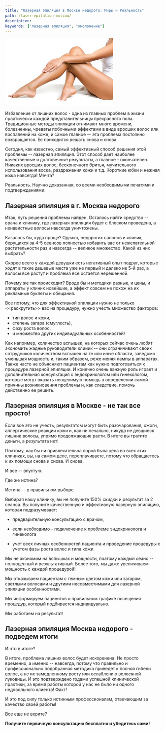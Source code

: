```yaml
---
title: "Лазерная эпиляция в Москве недорого: Мифы и Реальность"
path: /laser-epilation-moscow/
description:
keywords: ["лазерная эпиляция", "омоложение"]
---
```


![](./laser-epilation.jpg)

Избавление от лишних волос - одна из главных проблем в жизни практически
каждой представительницы прекрасного пола. Традиционные методы эпиляции
отнимают много времени, болезненны, чреваты побочными эффектами в виде
вросших волос или воспалений на коже, и самое главное -- эта проблема
постоянно возвращается. Ее приходится решать снова и снова.

Сегодня, как известно, самый эффективный способ решения этой проблемы --
лазерная эпиляция. Этот способ дает наиболее качественные и долговечные
результаты, а главное - окончателен. Никаких вросших волос, бесконечного
бритья, мучительного использования воска, раздражения кожи и т.д.
Короткие юбки и нежная кожа навсегда! Мечта?

Реальность. Научно доказанная, со всеми необходимыми печатями и
подтверждениями.

Лазерная эпиляция в г. Москва недорого
--------------------------------------

Итак, путь решения проблемы найден. Осталось найти средство -- врача и
клинику, где лазерная эпиляция будет с блеском проведена, а ненавистные
волосы навсегда уничтожены.

Казалось бы, куда проще? Однако, недорогих салонов и клиник, берущихся
за 4-5 сеансов полностью избавить вас от нежелательной растительности
раз и навсегда -- великое множество. Какой из них выбрать?

Скорее всего у каждой девушки есть негативный опыт подруг, которые ходят
в такие дешевые места уже не первый и далеко не 5-й раз, а волосы все
растут и проблема все остается нерешенной.

Почему же так происходит? Вроде бы и методики разные, и цены, и аппараты
у клиник новейшие, а эффект совсем не похож на их рекламные буклеты и
обещания.

Все потому, что для эффективной эпиляции нужно не только <<раскрутить>>
вас на процедуру, нужно учесть множество факторов:
* тип волос и кожи,
* степень загара (смуглость),
* фазу роста волос,
* и множество других индивидуальных особенностей!

Как например, количество вспышек, на которых сейчас очень любят
экономить жадные руководители клиник -- они ограничивают своих
сотрудников количеством вспышек на те или иные области, заведомо
уменьшая мощность и, таким образом, реже меняя лампы в аппаратах. Также
часто не объясняют пациентам как нужно подготовиться к процедуре
лазерной эпиляции. И конечно очень важную роль играет и дополнительная
консультация с эндокринологом или гинекологом, которые могут оказать
неоценимую помощь в определении самой причины возникновения проблемы и,
как следствие, помочь действенно ее решить.

Лазерная эпиляция в Москве - не так все просто!
-----------------------------------------------

Если все это не учесть, результатом могут быть разочарования, ожоги,
аллергические реакции кожи и, как ни печально, никуда не девшиеся лишние
волосы, упрямо продолжающие расти. В итоге вы тратите деньги, а
результата нет!

Поэтому, как бы ни привлекательна порой была цена во всех этих клиниках,
вы, на самом деле, переплачиваете, потому что обращаетесь к их помощи
снова и снова. И снова.

И все -- впустую.

Где же истина?

Истина -- в правильном выборе.

Выбирая нашу клинику, вы не получите 150% скидки и результат за 2
сеанса. Вы получите качественную и эффективную лазерную эпиляцию,
которая подразумевает:
* предварительную консультацию с врачом,
* если необходимо - подключение к проблеме эндокринолога и гинеколога

* учет всех личных особенностей пациента и проведение процедуры с учетом
  фазы роста волос и типа кожи.

Мы не экономим на вспышках и мощности, поэтому каждый сеанс --
полноценный и результативный. Более того, мы даже увеличиваем мощность с
каждой процедурой!

Мы отказываем пациентам с темным цветом кожи или загаром, светлыми
волосами и другими несовместимыми для лазерной эпиляции особенностями.

Мы информируем пациентов о правильном графике посещения процедур,
который подбирается индивидуально.

Мы работаем на результат!

Лазерная эпиляция Москва недорого - подведем итоги
--------------------------------------------------

И что в итоге?

В итоге, проблема лишних волос будет искоренена. Не просто временно, а
именно -- навсегда, потому что правильно и профессионально подобранная
методика приведет к полной гибели волос, а не их замедленному росту или
ослаблению волосяной луковицы. И это подтверждено годами успешной
клинической практики, за время работы которой у нас не было ни одного
недовольного клиента! Факт!

И это под силу только истинным профессионалам, отвечающим за качество
своей работы!

Все еще не верите?

**Получите первичную консультацию бесплатно и убедитесь сами!**
